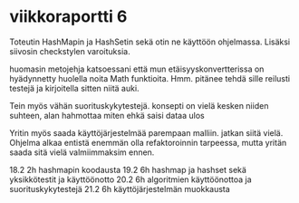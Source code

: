 # viikkoraportti 6

Toteutin HashMapin ja HashSetin sekä otin ne käyttöön ohjelmassa. Lisäksi siivosin checkstylen varoituksia.

huomasin metojehja katsoessani että mun etäisyyskonvertterissa on hyädynnetty huolella noita Math funktioita. Hmm. pitänee tehdä sille reilusti testejä ja kirjoitella sitten niitä auki.

Tein myös vähän suorituskykytestejä. konsepti on vielä kesken niiden suhteen, alan hahmottaa miten ehkä saisi dataa ulos

Yritin myös saada käyttöjärjestelmää parempaan malliin. jatkan siitä vielä. Ohjelma alkaa entistä enemmän olla refaktoroinnin tarpeessa, mutta yritän saada sitä vielä valmiimmaksim ennen.

18.2 2h hashmapin koodausta
19.2 6h hashmap ja hashset sekä yksikkötestit ja käyttöönotto
20.2 6h algoritmien käyttöönottoa ja suorituskykytestejä
21.2 6h käyttöjärjestelmän muokkausta



